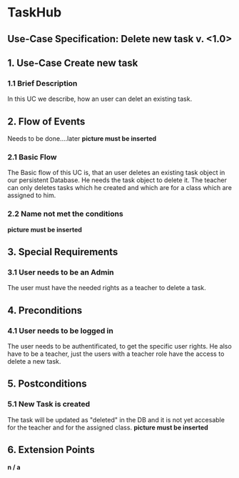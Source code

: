 # TaskHub
## Use-Case Specification: Delete new task  v. <1.0>

## 1. Use-Case Create new task

### 1.1 Brief Description
In this UC we describe, how an user can delet an existing task.

## 2. Flow of Events
Needs to be done....later
__picture must be inserted__

### 2.1 Basic Flow
The Basic flow of this UC is, that an user deletes an existing task object in our persistent Database. He needs the task object to delete it. The teacher can only deletes tasks which he created and which are for a class which are assigned to him.

### 2.2 Name not met the conditions
 __picture must be inserted__

## 3. Special Requirements
### 3.1 User needs to be an Admin
The user must have the needed rights as a teacher to delete a task.

## 4. Preconditions
### 4.1 User needs to be logged in
The user needs to be authentificated, to get the specific user rights. He also have to be a teacher, just the users with a teacher role have the access to delete a new task.

## 5. Postconditions
### 5.1 New Task is created
The task will be updated as "deleted" in the DB and it is not yet accesable for the teacher and for the assigned class.
 __picture must be inserted__
  
## 6. Extension Points

**n / a**